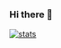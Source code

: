 ### Hi there 👋

<!--
**colbygk/colbygk** is a ✨ _special_ ✨ repository because its `README.md` (this file) appears on your GitHub profile.

Here are some ideas to get you started:

- 🔭 I’m currently working on ...
- 🌱 I’m currently learning ...
- 👯 I’m looking to collaborate on ...
- 🤔 I’m looking for help with ...
- 💬 Ask me about ...
- 📫 How to reach me: ...
- 😄 Pronouns: ...
- ⚡ Fun fact: ...
-->


[![stats](https://github-readme-stats.vercel.app/api?username=colbygk&include_all_commits=true&show_icons=true&theme=merko&count_private=true)](#)
